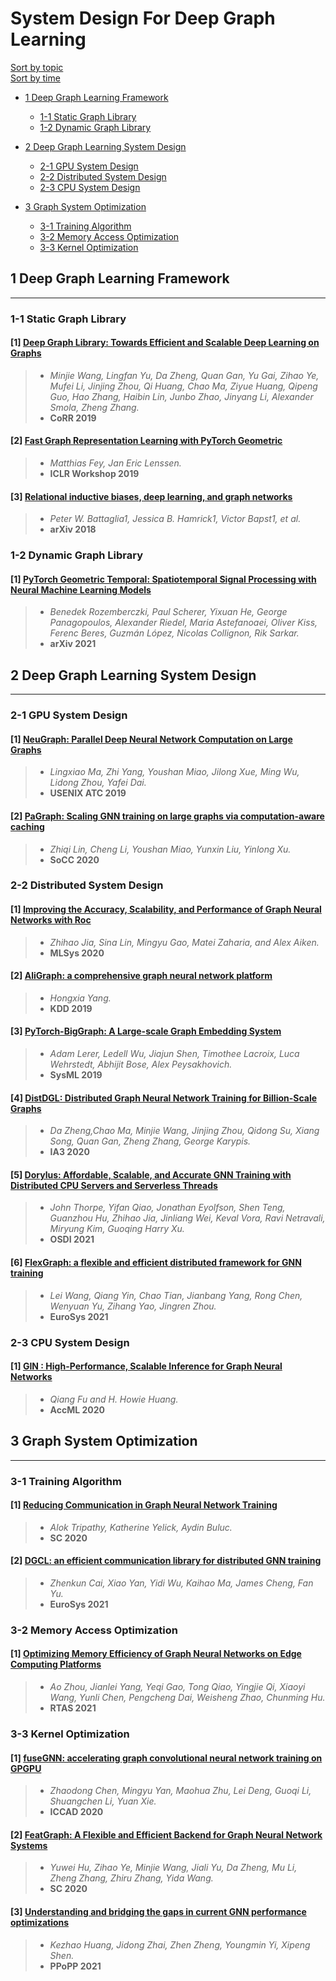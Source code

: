 # System Design For Deep Graph Learning

[Sort by topic](#System-Design-For-Deep-Graph-Learning)\
[Sort by time](./sort_time_system.md)
- [1 Deep Graph Learning Framework](#1-Deep-Graph-Learning-Framework)
  * [1-1 Static Graph Library](#1-1-Static-Graph-Library)
  * [1-2 Dynamic Graph Library](#1-2-Dynamic-Graph-Library)
    
- [2 Deep Graph Learning System Design](#2-Deep-Graph-Learning-System-Design)
  * [2-1 GPU System Design](#2-1-GPU-System-Design)
  * [2-2 Distributed System Design](#2-2-Distributed-System-Design)
  * [2-3 CPU System Design](#2-3-CPU-System-Design)
  
- [3 Graph System Optimization](#3-Graph-System-Optimization)
  * [3-1 Training Algorithm](#3-1-Training-Algorithm)
  * [3-2 Memory Access Optimization](#3-2-Memory-Access-Optimization)
  * [3-3 Kernel Optimization](#3-3-Kernel-Optimization)
    





## 1 Deep Graph Learning Framework


---

### 1-1 Static Graph Library

#### [1] [Deep Graph Library: Towards Efficient and Scalable Deep Learning on Graphs](https://arxiv.org/abs/1909.01315v2)
> - *Minjie Wang, Lingfan Yu, Da Zheng, Quan Gan, Yu Gai, Zihao Ye, Mufei Li, Jinjing Zhou, Qi Huang, Chao Ma, Ziyue Huang, Qipeng Guo, Hao Zhang, Haibin Lin, Junbo Zhao, Jinyang Li, Alexander Smola, Zheng Zhang.*
> - **CoRR 2019**

#### [2] [Fast Graph Representation Learning with PyTorch Geometric](https://arxiv.org/abs/1903.02428)
> - *Matthias Fey, Jan Eric Lenssen.*
> - **ICLR Workshop 2019**

#### [3] [Relational inductive biases, deep learning, and graph networks](https://arxiv.org/abs/1806.01261)
> - *Peter W. Battaglia1, Jessica B. Hamrick1, Victor Bapst1, et al.*
> - **arXiv 2018**



### 1-2 Dynamic Graph Library

#### [1] [PyTorch Geometric Temporal: Spatiotemporal Signal Processing with Neural Machine Learning Models](https://arxiv.org/abs/2104.07788)
> - *Benedek Rozemberczki, Paul Scherer, Yixuan He, George Panagopoulos, Alexander Riedel, Maria Astefanoaei, Oliver Kiss, Ferenc Beres, Guzmán López, Nicolas Collignon, Rik Sarkar.*
> - **arXiv 2021**




## 2 Deep Graph Learning System Design

---

### 2-1 GPU System Design

#### [1] [NeuGraph: Parallel Deep Neural Network Computation on Large Graphs](https://www.usenix.org/conference/atc19/presentation/ma)
> - *Lingxiao Ma, Zhi Yang, Youshan Miao, Jilong Xue, Ming Wu, Lidong Zhou, Yafei Dai.*
> - **USENIX ATC 2019**

#### [2] [PaGraph: Scaling GNN training on large graphs via computation-aware caching](https://dl.acm.org/doi/abs/10.1145/3419111.3421281)
> - *Zhiqi Lin, Cheng Li, Youshan Miao, Yunxin Liu, Yinlong Xu.*
> - **SoCC 2020**


### 2-2 Distributed System Design

#### [1] [Improving the Accuracy, Scalability, and Performance of  Graph Neural Networks with Roc](https://www-cs.stanford.edu/people/matei/papers/2020/mlsys_roc.pdf)
> - *Zhihao Jia, Sina Lin, Mingyu Gao, Matei Zaharia, and Alex Aiken.*
> - **MLSys 2020**

#### [2] [AliGraph: a comprehensive graph neural network platform](https://dl.acm.org/doi/abs/10.1145/3292500.3340404)
> - *Hongxia Yang.*
> - **KDD 2019**

#### [3] [PyTorch-BigGraph: A Large-scale Graph Embedding System](https://dl.acm.org/doi/abs/10.1145/3292500.3340404)
> - *Adam Lerer, Ledell Wu, Jiajun Shen, Timothee Lacroix, Luca Wehrstedt, Abhijit Bose, Alex Peysakhovich.*
> - **SysML 2019**

#### [4] [DistDGL: Distributed Graph Neural Network Training for Billion-Scale Graphs](https://ieeexplore.ieee.org/abstract/document/9407264)
> - *Da Zheng,Chao Ma, Minjie Wang, Jinjing Zhou, Qidong Su, Xiang Song, Quan Gan, Zheng Zhang, George Karypis.*
> - **IA3 2020**

#### [5] [Dorylus: Affordable, Scalable, and Accurate GNN Training with Distributed CPU Servers and Serverless Threads](https://arxiv.org/abs/2105.11118)
> - *John Thorpe, Yifan Qiao, Jonathan Eyolfson, Shen Teng, Guanzhou Hu, Zhihao Jia, Jinliang Wei, Keval Vora, Ravi Netravali, Miryung Kim, Guoqing Harry Xu.*
> - **OSDI 2021**

#### [6] [FlexGraph: a flexible and efficient distributed framework for GNN training](https://dl.acm.org/doi/abs/10.1145/3447786.3456229)
> - *Lei Wang, Qiang Yin, Chao Tian, Jianbang Yang, Rong Chen, Wenyuan Yu, Zihang Yao, Jingren Zhou.*
> - **EuroSys 2021**






### 2-3 CPU System Design

#### [1] [GIN : High-Performance, Scalable Inference for Graph Neural Networks](https://workshops.inf.ed.ac.uk/accml/papers/2020/AccML_2020_paper_6.pdf)
> - *Qiang Fu and H. Howie Huang.*
> - **AccML 2020**


## 3 Graph System Optimization

---

### 3-1 Training Algorithm

#### [1] [Reducing Communication in Graph Neural Network Training](https://arxiv.org/abs/2005.03300)
> - *Alok Tripathy, Katherine Yelick, Aydin Buluc.*
> - **SC 2020**

#### [2] [DGCL: an efficient communication library for distributed GNN training](https://dl.acm.org/doi/abs/10.1145/3447786.3456233)
> - *Zhenkun Cai, Xiao Yan, Yidi Wu, Kaihao Ma, James Cheng, Fan Yu.*
> - **EuroSys 2021**



### 3-2 Memory Access Optimization
#### [1] [Optimizing Memory Efficiency of Graph Neural Networks on Edge Computing Platforms](https://arxiv.org/abs/2104.03058)
> - *Ao Zhou, Jianlei Yang, Yeqi Gao, Tong Qiao, Yingjie Qi, Xiaoyi Wang, Yunli Chen, Pengcheng Dai, Weisheng Zhao, Chunming Hu.*
> - **RTAS 2021**



### 3-3 Kernel Optimization

#### [1] [fuseGNN: accelerating graph convolutional neural network training on GPGPU](https://ieeexplore.ieee.org/document/9256702)
> - *Zhaodong Chen, Mingyu Yan, Maohua Zhu, Lei Deng, Guoqi Li, Shuangchen Li, Yuan Xie.*
> - **ICCAD 2020**

#### [2] [FeatGraph: A Flexible and Efficient Backend for Graph Neural Network Systems](https://ieeexplore.ieee.org/abstract/document/9355318)
> - *Yuwei Hu, Zihao Ye, Minjie Wang, Jiali Yu, Da Zheng, Mu Li, Zheng Zhang, Zhiru Zhang, Yida Wang.*
> - **SC 2020**

#### [3] [Understanding and bridging the gaps in current GNN performance optimizations](https://dl.acm.org/doi/abs/10.1145/3437801.3441585)
> - *Kezhao Huang, Jidong Zhai, Zhen Zheng, Youngmin Yi, Xipeng Shen.*
> - **PPoPP 2021**
